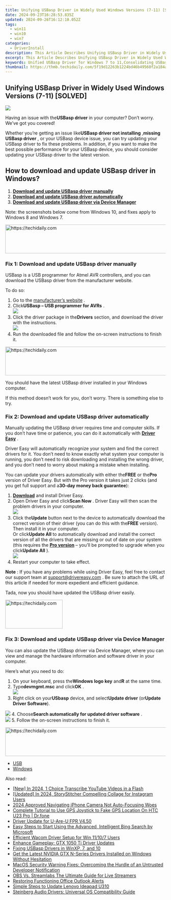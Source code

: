 ```yaml
---
title: Unifying USBasp Driver in Widely Used Windows Versions (7-11) [SOLVED]
date: 2024-09-23T16:28:53.835Z
updated: 2024-09-26T16:12:10.052Z
tags:
  - win11
  - win10
  - win7
categories:
  - DriverInstall
description: This Article Describes Unifying USBasp Driver in Widely Used Windows Versions (7-11) [SOLVED]
excerpt: This Article Describes Unifying USBasp Driver in Widely Used Windows Versions (7-11) [SOLVED]
keywords: Unified USBasp Driver for Windows 7 to 11,Consolidating USBasp Drivers on Latest Windows Editions,Integrated USBasp Support for Windows Versions,Windows 7 to 11 Compatible USBasp Driver Update,SOLVED,Comprehensive Guide to USBasp Drivers on Windows 7-11 Systems,Streamline USBasp Driver for Windows Versions 7 Through 11
thumbnail: https://thmb.techidaily.com/5f19d12263b1224bd46b49560f2a184a0c0f8c0d56bb43f9e5c26e9a6768a6cd.jpg
---
```


## Unifying USBasp Driver in Widely Used Windows Versions (7-11) [SOLVED]

![](https://images.drivereasy.com/wp-content/uploads/2018/10/img_5bd7db2538a9a.jpg)

 Having an issue with the**USBasp driver** in your computer? Don’t worry. We’ve got you covered!

 Whether you’re getting an issue like**USBasp driver not installing** ,**missing USBasp driver** , or your USBasp device issue, you can try updating your USBasp driver to fix these problems. In addition, if you want to make the best possible performance for your USBasp device, you should consider updating your USBasp driver to the latest version.

## How to download and update USBasp driver in Windows?

1. [**Download and update USBasp driver manually**](#M1)
2. [**Download and update USBasp driver automatically**](#M2)
3. [**Download and update USBasp driver via Device Manager**](#M3)

 Note: the screenshots below come from Windows 10, and fixes apply to Windows 8 and Windows 7.

<!-- affiliate ads begin -->
<a href="https://laganoo.pxf.io/c/5597632/1528696/16446" target="_top" id="1528696">
  <img src="//a.impactradius-go.com/display-ad/16446-1528696" border="0" alt="https://techidaily.com" width="728" height="90"/>
</a>
<img height="0" width="0" src="https://laganoo.pxf.io/i/5597632/1528696/16446" style="position:absolute;visibility:hidden;" border="0" />
<!-- affiliate ads end -->

### Fix 1: Download and update USBasp driver manually

 USBasp is a USB programmer for Atmel AVR controllers, and you can download the USBasp driver from the manufacturer website.

To do so:

1. Go to the [manufacturer’s website](https://www.fischl.de/) .
2. Click**USBasp – USB programmer for AVRs** .  
![](https://images.drivereasy.com/wp-content/uploads/2018/10/img_5bd7dc737a002.jpg)
3. Click the driver package in the**Drivers** section, and download the driver with the instructions.  
![](https://images.drivereasy.com/wp-content/uploads/2018/10/img_5bd7dc9287d92.png)
4. Run the downloaded file and follow the on-screen instructions to finish it.

<!-- affiliate ads begin -->
<a href="https://aligracehair.sjv.io/c/5597632/1896560/19272" target="_top" id="1896560">
  <img src="//a.impactradius-go.com/display-ad/19272-1896560" border="0" alt="https://techidaily.com" width="728" height="90"/>
</a>
<img height="0" width="0" src="https://aligracehair.sjv.io/i/5597632/1896560/19272" style="position:absolute;visibility:hidden;" border="0" />
<!-- affiliate ads end -->

 You should have the latest USBasp driver installed in your Windows computer.

 If this method doesn’t work for you, don’t worry. There is something else to try.

### Fix 2: Download and update USBasp driver automatically

 Manually updating the USBasp driver requires time and computer skills. If you don’t have time or patience, you can do it automatically with **[Driver Easy](https://tools.techidaily.com/drivereasy/download/)**  .

 Driver Easy will automatically recognize your system and find the correct drivers for it. You don’t need to know exactly what system your computer is running, you don’t need to risk downloading and installing the wrong driver, and you don’t need to worry about making a mistake when installing.

 You can update your drivers automatically with either the**FREE** or the**Pro** version of Driver Easy. But with the Pro version it takes just 2 clicks (and you get full support and a**30-day money back guarantee**):

1. [**Download**](https://tools.techidaily.com/drivereasy/download/) and install Driver Easy.
2. Open Driver Easy and click**Scan Now** . Driver Easy will then scan the problem drivers in your computer.  
![](https://images.drivereasy.com/wp-content/uploads/2018/10/img_5bd7ddda67fba.jpg)
3. Click the**Update** button next to the device to automatically download the correct version of their driver (you can do this with the**FREE** version). Then install it in your computer.  
 Or click**Update All** to automatically download and install the correct version of all the drivers that are missing or out of date on your system (this requires the **[Pro version](https://tools.techidaily.com/drivereasy/download/)**  – you’ll be prompted to upgrade when you click**Update All** ).  
![](https://images.drivereasy.com/wp-content/uploads/2018/10/img_5bd828e09e9b7.jpg)
4. Restart your computer to take effect.

**Note** : If you have any problems while using Driver Easy, feel free to contact our support team at [support@drivereasy.com](mailto:support@drivereasy.com) . Be sure to attach the URL of this article if needed for more expedient and efficient guidance.

Tada, now you should have updated the USBasp driver easily.

<!-- affiliate ads begin -->
<a href="https://aligracehair.sjv.io/c/5597632/2135397/19272" target="_top" id="2135397">
  <img src="//a.impactradius-go.com/display-ad/19272-2135397" border="0" alt="https://techidaily.com" width="180" height="90"/>
</a>
<img height="0" width="0" src="https://aligracehair.sjv.io/i/5597632/2135397/19272" style="position:absolute;visibility:hidden;" border="0" />
<!-- affiliate ads end -->

### Fix 3: Download and update USBasp driver via Device Manager

 You can also update the USBasp driver via Device Manager, where you can view and manage the hardware information and software driver in your computer.

Here’s what you need to do:

1. On your keyboard, press the**Windows logo key** and**R** at the same time.
2. Type**devmgmt.msc** and click**OK** .  
![](https://images.drivereasy.com/wp-content/uploads/2018/10/img_5bd7dcf3157ac.jpg)
3. Right click on your**USbasp** device, and select**Update driver** (or**Update Driver Software**).  

![](https://images.drivereasy.com/wp-content/uploads/2018/10/img_5bd7dd86786cb.png)
4. Choose**Search automatically for updated driver software** .  
![](https://images.drivereasy.com/wp-content/uploads/2018/10/img_5bd7ddbf9439d.jpg)
5. Follow the on-screen instructions to finish it.

<!-- affiliate ads begin -->
<a href="https://unicoeye.pxf.io/c/5597632/2134224/18498" target="_top" id="2134224">
  <img src="//a.impactradius-go.com/display-ad/18498-2134224" border="0" alt="https://techidaily.com" width="728" height="90"/>
</a>
<img height="0" width="0" src="https://unicoeye.pxf.io/i/5597632/2134224/18498" style="position:absolute;visibility:hidden;" border="0" />
<!-- affiliate ads end -->

* [USB](https://store.drivereasy.com/order/cart.php?PRODS=4731822&QTY=1&AFFILIATE=108875)
* [Windows](https://tools.techidaily.com/drivereasy/download/)

<ins class="adsbygoogle"
     style="display:block"
     data-ad-format="autorelaxed"
     data-ad-client="ca-pub-7571918770474297"
     data-ad-slot="1223367746"></ins>

<ins class="adsbygoogle"
     style="display:block"
     data-ad-client="ca-pub-7571918770474297"
     data-ad-slot="8358498916"
     data-ad-format="auto"
     data-full-width-responsive="true"></ins>

<span class="atpl-alsoreadstyle">Also read:</span>
<div><ul>
<li><a href="https://youtube-sure.techidaily.com/n-2024-1-choice-transcribe-youtube-videos-in-a-flash/"><u>[New] In 2024, 1 Choice Transcribe YouTube Videos in a Flash</u></a></li>
<li><a href="https://instagram-video-files.techidaily.com/updated-in-2024-storystitcher-compelling-collage-for-instagram-users/"><u>[Updated] In 2024, StoryStitcher Compelling Collage for Instagram Users</u></a></li>
<li><a href="https://extra-support.techidaily.com/2024-approved-navigating-iphone-camera-not-auto-focusing-woes/"><u>2024 Approved Navigating iPhone Camera Not Auto-Focusing Woes</u></a></li>
<li><a href="https://fake-location.techidaily.com/complete-tutorial-to-use-gps-joystick-to-fake-gps-location-on-htc-u23-pro-drfone-by-drfone-virtual-android/"><u>Complete Tutorial to Use GPS Joystick to Fake GPS Location On HTC U23 Pro | Dr.fone</u></a></li>
<li><a href="https://driver-install.techidaily.com/driver-update-for-u-are-u-fpr-v450/"><u>Driver Update for U-Are-U FPR V4.50</u></a></li>
<li><a href="https://tech-haven.techidaily.com/easy-steps-to-start-using-the-advanced-intelligent-bing-search-by-microsoft/"><u>Easy Steps to Start Using the Advanced, Intelligent Bing Search by Microsoft</u></a></li>
<li><a href="https://driver-install.techidaily.com/efficient-wacom-driver-setup-for-win-11107-users/"><u>Efficient Wacom Driver Setup for Win 11/10/7 Users</u></a></li>
<li><a href="https://driver-install.techidaily.com/enhance-gameplay-gtx-1050-ti-driver-updates/"><u>Enhance Gameplay: GTX 1050 Ti Driver Updates</u></a></li>
<li><a href="https://driver-install.techidaily.com/fixing-usbasp-drivers-in-winxp-7-and-10/"><u>Fixing USBasp Drivers in WinXP, 7, and 10</u></a></li>
<li><a href="https://hardware-help.techidaily.com/get-the-latest-nvidia-gtx-n-series-drivers-installed-on-windows-without-hesitation/"><u>Get the Latest NVIDIA GTX N-Series Drivers Installed on Windows Without Hesitation</u></a></li>
<li><a href="https://technical-tips.techidaily.com/macos-security-warning-fixes-overcoming-the-hurdle-of-an-untrusted-developer-notification/"><u>MacOS Security Warning Fixes: Overcoming the Hurdle of an Untrusted Developer Notification</u></a></li>
<li><a href="https://visual-screen-recording.techidaily.com/obs-vs-streamlabs-the-ultimate-guide-for-live-streamers/"><u>OBS Vs. Streamlabs The Ultimate Guide for Live Streamers</u></a></li>
<li><a href="https://win11-tips.techidaily.com/restoring-functioning-office-outlook-alerts/"><u>Restoring Functioning Office Outlook Alerts</u></a></li>
<li><a href="https://driver-install.techidaily.com/simple-steps-to-update-lenovo-ideapad-u310/"><u>Simple Steps to Update Lenovo Ideapad U310</u></a></li>
<li><a href="https://driver-install.techidaily.com/steinberg-audio-drivers-universal-os-compatibility-guide/"><u>Steinberg Audio Drivers: Universal OS Compatibility Guide</u></a></li>
</ul></div>

